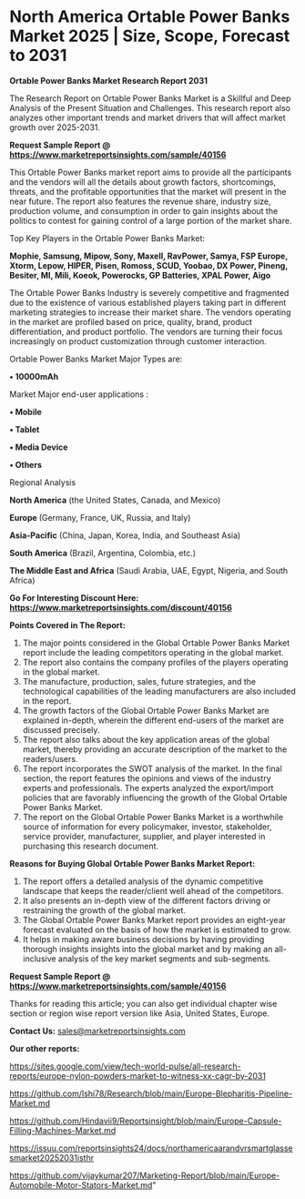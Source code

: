 # North America Ortable Power Banks Market 2025 | Size, Scope, Forecast to 2031

<strong>Ortable Power Banks Market Research Report 2031</strong>

The Research Report on Ortable Power Banks Market is a Skillful and Deep Analysis of the Present Situation and Challenges. This research report also analyzes other important trends and market drivers that will affect market growth over 2025-2031.

<strong>Request Sample Report @ <a href=https://www.marketreportsinsights.com/sample/40156>https://www.marketreportsinsights.com/sample/40156</a></strong>

This Ortable Power Banks market report aims to provide all the participants and the vendors will all the details about growth factors, shortcomings, threats, and the profitable opportunities that the market will present in the near future. The report also features the revenue share, industry size, production volume, and consumption in order to gain insights about the politics to contest for gaining control of a large portion of the market share.

Top Key Players in the Ortable Power Banks Market:

<strong>Mophie, Samsung, Mipow, Sony, Maxell, RavPower, Samya, FSP Europe, Xtorm, Lepow, HIPER, Pisen, Romoss, SCUD, Yoobao, DX Power, Pineng, Besiter, MI, Mili, Koeok, Powerocks, GP Batteries, XPAL Power, Aigo</strong>

The Ortable Power Banks Industry is severely competitive and fragmented due to the existence of various established players taking part in different marketing strategies to increase their market share. The vendors operating in the market are profiled based on price, quality, brand, product differentiation, and product portfolio. The vendors are turning their focus increasingly on product customization through customer interaction.

Ortable Power Banks Market Major Types are:

<strong>•  10000mAh</strong>

Market Major end-user applications :

<strong>•  Mobile

•  Tablet

•  Media Device

•  Others</strong>

Regional Analysis

</u><strong><b>North America</b></strong> (the United States, Canada, and Mexico)

<strong><b>Europe </b></strong>(Germany, France, UK, Russia, and Italy)

<strong><b>Asia-Pacific</b></strong> (China, Japan, Korea, India, and Southeast Asia)

<strong><b>South America</b></strong> (Brazil, Argentina, Colombia, etc.)

<strong><b>The Middle East and Africa</b></strong> (Saudi Arabia, UAE, Egypt, Nigeria, and South Africa)

<strong>Go For Interesting Discount Here: <a href=https://www.marketreportsinsights.com/discount/40156>https://www.marketreportsinsights.com/discount/40156</a></strong>

<strong>Points Covered in The Report:</strong>
<ol>
  <li>The major points considered in the Global Ortable Power Banks Market report include the leading competitors operating in the global market.</li>
  <li>The report also contains the company profiles of the players operating in the global market.</li>
  <li>The manufacture, production, sales, future strategies, and the technological capabilities of the leading manufacturers are also included in the report.</li>
  <li>The growth factors of the Global Ortable Power Banks Market are explained in-depth, wherein the different end-users of the market are discussed precisely.</li>
  <li>The report also talks about the key application areas of the global market, thereby providing an accurate description of the market to the readers/users.</li>
  <li>The report incorporates the SWOT analysis of the market. In the final section, the report features the opinions and views of the industry experts and professionals. The experts analyzed the export/import policies that are favorably influencing the growth of the Global Ortable Power Banks Market.</li>
  <li>The report on the Global Ortable Power Banks Market is a worthwhile source of information for every policymaker, investor, stakeholder, service provider, manufacturer, supplier, and player interested in purchasing this research document.</li>
</ol>
<strong>Reasons for Buying Global Ortable Power Banks Market Report:</strong>

<ol>
  <li>The report offers a detailed analysis of the dynamic competitive landscape that keeps the reader/client well ahead of the competitors.</li>
  <li>It also presents an in-depth view of the different factors driving or restraining the growth of the global market.</li>
  <li>The Global Ortable Power Banks Market report provides an eight-year forecast evaluated on the basis of how the market is estimated to grow.</li>
  <li>It helps in making aware business decisions by having providing thorough insights insights into the global market and by making an all-inclusive analysis of the key market segments and sub-segments.</li>
</ol>
<strong>Request Sample Report @ <a href=https://www.marketreportsinsights.com/sample/40156>https://www.marketreportsinsights.com/sample/40156</a></strong>


Thanks for reading this article; you can also get individual chapter wise section or region wise report version like Asia, United States, Europe.

<strong>Contact Us:</strong>
sales@marketreportsinsights.com

<strong>Our other reports:</strong>

<a href=https://sites.google.com/view/tech-world-pulse/all-research-reports/europe-nylon-powders-market-to-witness-xx-cagr-by-2031>https://sites.google.com/view/tech-world-pulse/all-research-reports/europe-nylon-powders-market-to-witness-xx-cagr-by-2031</a>

<a href=https://github.com/Ishi78/Research/blob/main/Europe-Blepharitis-Pipeline-Market.md>https://github.com/Ishi78/Research/blob/main/Europe-Blepharitis-Pipeline-Market.md</a>

<a href=https://github.com/Hindavii9/Reportsinsight/blob/main/Europe-Capsule-Filling-Machines-Market.md>https://github.com/Hindavii9/Reportsinsight/blob/main/Europe-Capsule-Filling-Machines-Market.md</a>

<a href=https://issuu.com/reportsinsights24/docs/northamericaarandvrsmartglassesmarket20252031isthr>https://issuu.com/reportsinsights24/docs/northamericaarandvrsmartglassesmarket20252031isthr</a>

<a href=https://github.com/vijaykumar207/Marketing-Report/blob/main/Europe-Automobile-Motor-Stators-Market.md>https://github.com/vijaykumar207/Marketing-Report/blob/main/Europe-Automobile-Motor-Stators-Market.md</a>"
